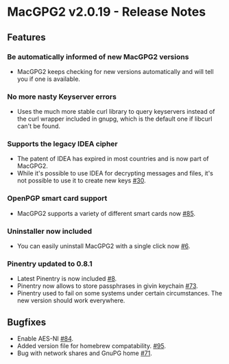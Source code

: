 MacGPG2 v2.0.19 - Release Notes
===============================

Features
--------

### Be automatically informed of new MacGPG2 versions

*   MacGPG2 keeps checking for new versions automatically and will
    tell you if one is available.

### No more nasty Keyserver errors

*   Uses the much more stable curl library to query keyservers instead of the
    curl wrapper included in gnupg, which is the default one if libcurl can't be found.

### Supports the legacy IDEA cipher

*   The patent of IDEA has expired in most countries and is now part of MacGPG2.
*   While it's possible to use IDEA for decrypting messages and files, it's not
    possible to use it to create new keys [#30](https://gpgtools.lighthouseapp.com/projects/66001/tickets/30-add-idea-support).

### OpenPGP smart card support

*    MacGPG2 supports a variety of different smart cards now [#85](https://gpgtools.lighthouseapp.com/projects/66001/tickets/85-add-smartcard-support).

### Uninstaller now included

*	You can easily uninstall MacGPG2 with a single click now [#6](https://gpgtools.lighthouseapp.com/projects/66001/tickets/6-create-an-uninstaller-script).

### Pinentry updated to 0.8.1
*	Latest Pinentry is now included [#8](https://gpgtools.lighthouseapp.com/projects/66001/tickets/8-pinentry-update-to-081).
*	Pinentry now allows to store passphrases in givin keychain [#73](https://gpgtools.lighthouseapp.com/projects/66001/tickets/73-pinentry-mac-should-allow-to-store-passphrases-in-a-given-keychain).
*   Pinentry used to fail on some systems under certain circumstances. The new version should work everywhere.

Bugfixes
--------

*	Enable AES-NI [#84](https://gpgtools.lighthouseapp.com/projects/66001/tickets/84-via-tender-enable-aes-ni).
*	Added version file for homebrew compatability. [#95](https://gpgtools.lighthouseapp.com/projects/66001/tickets/95-add-version-file-for-homebrew-compatability).
*	Bug with network shares and GnuPG home [#71](https://gpgtools.lighthouseapp.com/projects/66001/tickets/71-gpg-with-network-users).